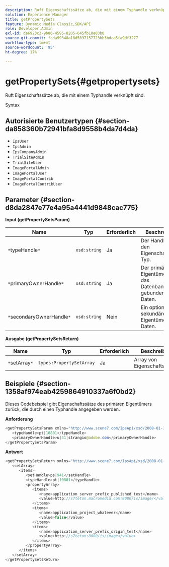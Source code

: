 ```yaml
---
description: Ruft Eigenschaftssätze ab, die mit einem Typhandle verknüpft sind.
solution: Experience Manager
title: getPropertySets
feature: Dynamic Media Classic,SDK/API
role: Developer,Admin
exl-id: da6923c3-9b86-4595-8205-645fb10e03b0
source-git-commit: fcda99340a18d5037157723bb3bdca5fa9df3277
workflow-type: tm+mt
source-wordcount: '95'
ht-degree: 17%

---
```


# getPropertySets{#getpropertysets}

Ruft Eigenschaftssätze ab, die mit einem Typhandle verknüpft sind.

Syntax

## Autorisierte Benutzertypen {#section-da858360b72941bfa8d9558b4da7d4da}

* `IpsUser`
* `IpsAdmin`
* `IpsCompanyAdmin`
* `TrialSiteAdmin`
* `TrialSiteUser`
* `ImagePortalAdmin`
* `ImagePortalUser`
* `ImagePortalContrib`
* `ImagePortalContribUser`

## Parameter {#section-d8da2847e77e4a95a4441d9848cac775}

**Input (getPropertySetsParam)**

| Name | Typ | Erforderlich | Beschreibung |
|---|---|---|---|
| `*`typeHandle`*` | `xsd:string` | Ja | Der Handle für den Eigenschaftssatz-Typ. |
| `*`primaryOwnerHandle`*` | `xsd:string` | Ja | Der primäre Eigentümer der an das Datenbankobjekt gebundenen Daten. |
| `*`secondaryOwnerHandle`*` | `xsd:string` | Nein | Ein optionaler sekundärer Eigentümer der Daten. |

**Ausgabe (getPropertySetsReturn)**

| Name | Typ | Erforderlich | Beschreibung |
|---|---|---|---|
| `*`setArray`*` | `types:PropertySetArray` | Ja | Array von Eigenschaftssätzen. |

## Beispiele {#section-1358af974eab4259864910337a6f0bd2}

Dieses Codebeispiel gibt Eigenschaftssätze des primären Eigentümers zurück, die durch einen Typhandle angegeben werden.

**Anforderung**

```java
<getPropertySetsParam xmlns="http://www.scene7.com/IpsApi/xsd/2008-01-15">
   <typeHandle>pt|10801</typeHandle>
   <primaryOwnerHandle>u|41|strangio@adobe.com</primaryOwnerHandle>
</getPropertySetsParam>
```

**Antwort**

```java
<getPropertySetsReturn xmlns="http://www.scene7.com/IpsApi/xsd/2008-01-15">
   <setArray>
      <items>
         <setHandle>ps|941</setHandle>
         <typeHandle>pt|10801</typeHandle>
         <propertyArray>
            <items>
               <name>application_server_prefix_published_test</name>
               <value>http://s7teton.macromedia.com:8080/is/image/</value>
            </items>
            <items>
               <name>application_project_whatever</name>
               <value>false</value>
            </items>
            <items>
               <name>application_server_prefix_origin_test</name>
               <value>http://s7teton:8080/is/image</value>
            </items>
         </propertyArray>
      </items>
   </setArray>
</getPropertySetsReturn>
```
